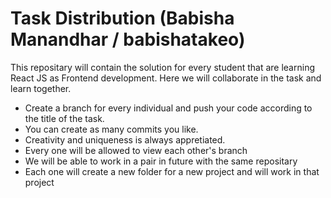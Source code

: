 # Task Distribution (Babisha Manandhar / babishatakeo)

This repositary will contain the solution for every student that are learning React JS as Frontend development. Here we will collaborate in the task and learn together.

<ul>

<li>Create a branch for every individual and push your code according to the title of the task.</li>
<li>You can create as many commits you like.</li>
<li>Creativity and uniqueness is always appretiated.</li>

<li>Every one will be allowed to view each other's branch </li>

<li> We will be able to work in a pair in future with the same repositary</li>

<li> Each one will create a new folder for a new project and will work in that project</li>

</ul>
